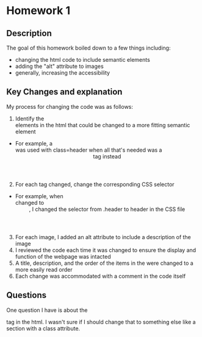 # Homework 1
## Description
The goal of this homework boiled down to a few things including: 
- changing the html code to include semantic elements
- adding the "alt" attribute to images 
- generally, increasing the accessibility

## Key Changes and explanation
My process for changing the code was as follows: 
1. Identify the <div> elements in the html that could be changed to a more fitting semantic element
- For example, a <div> was used with class=header when all that's needed was a <header> tag instead
2. For each tag changed, change the corresponding CSS selector
- For example, when <div class=header> changed to <header>, I changed the selector from .header to header in the CSS file
3. For each image, I added an alt attribute to include a description of the image
4. I reviewed the code each time it was changed to ensure the display and function of the webpage was intacted
5. A title, description, and the order of the items in the <head> were changed to a more easily read order
6. Each change was accommodated with a comment in the code itself

## Questions
One question I have is about the <div class=hero> tag in the html. I wasn't sure if I should change that to something else like a section with a class attribute. 
